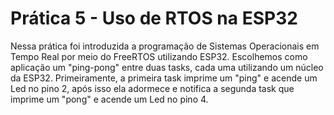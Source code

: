 # Prática 5 - Uso de RTOS na ESP32

Nessa prática foi introduzida a programação de Sistemas Operacionais em Tempo Real por meio do FreeRTOS utilizando ESP32.
Escolhemos como aplicação um "ping-pong" entre duas tasks, cada uma utilizando um núcleo da ESP32. Primeiramente, a primeira task imprime um "ping" e acende um Led no pino 2, após isso ela adormece e notifica a segunda task que imprime um "pong" e acende um Led no pino 4.
